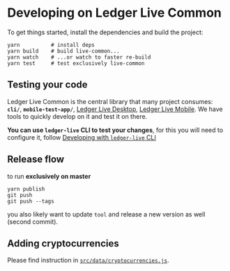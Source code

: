 # Developing on Ledger Live Common

To get things started, install the dependencies and build the project:

```
yarn          # install deps
yarn build    # build live-common...
yarn watch    # ...or watch to faster re-build
yarn test     # test exclusively live-common
```

## Testing your code

Ledger Live Common is the central library that many project consumes: **`cli/`**, **`mobile-test-app/`**, [Ledger Live Desktop](https://github.com/LedgerHQ/ledger-live-desktop), [Ledger Live Mobile](https://github.com/LedgerHQ/ledger-live-mobile). We have tools to quickly develop on it and test it on there.

**You can use `ledger-live` CLI to test your changes**, for this you will need to configure it, follow [Developing with `ledger-live` CLI](dev-with-cli.md)

## Release flow

to run **exclusively on master**

```
yarn publish
git push
git push --tags
```

you also likely want to update `tool` and release a new version as well (second commit).

## Adding cryptocurrencies

Please find instruction in [`src/data/cryptocurrencies.js`](src/data/cryptocurrencies.js).
